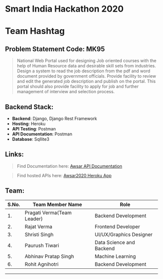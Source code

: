 # Smart India Hackathon 2020

# Team Hashtag

## Problem Statement Code: MK95
> National Web Portal used for designing Job oriented courses with the help of Human Resource data and desirable skill sets from industries. Design a system to read the job description from the pdf and word document provided by government officials. Provide facility to review and edit the generated job description and publish on the portal. This portal should also provide facility to apply for job and further management of interview and selection process.

## Backend Stack:
- **Backend**: Django, Django Rest Framework
- **Hosting**: Heroku
- **API Testing**: Postman
- **API Documentation**: Postman
- **Database**: Sqllite3

## Links:
> Find Documentation here: [Awsar API Documentation](https://documenter.getpostman.com/view/10608582/T1DjjzeX?version=latest)

> Find hosted APIs here: [Awsar2020 Heroku App](http://awsar2020.herokuapp.com/)

## Team:

| S.No. | Team Member Name | Role |
| --------------- | --------------- | --------------- |
| 1. | Pragati Verma(Team Leader) | Backend Development |
| 2. | Rajat Verma | Frontend Developer|
| 3. | Shristi Singh | UI/UX/Graphics Designer |
| 4. | Paurush Tiwari | Data Science and Backend |
| 5. | Abhinav Pratap Singh | Machine Learning  |
| 6. |  Rohit Agnihotri| Backend Development |


---
